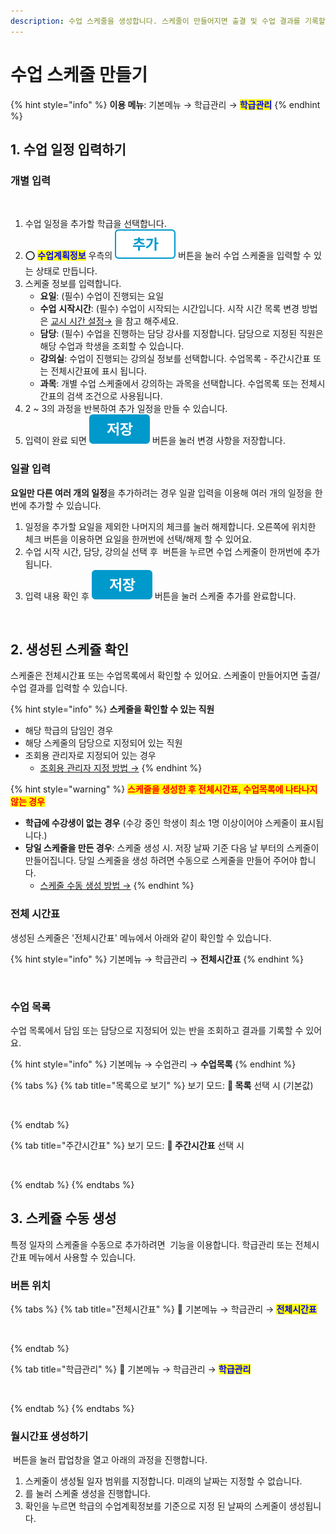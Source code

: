 ```yaml
---
description: 수업 스케줄을 생성합니다. 스케줄이 만들어지면 출결 및 수업 결과를 기록할 수 있습니다.
---
```


# 수업 스케줄 만들기

{% hint style="info" %}
**이용 메뉴**: 기본메뉴 → 학급관리 → <mark style="color:blue;">**학급관리**</mark>
{% endhint %}

## 1. 수업 일정 입력하기

### 개별 입력

<figure><img src="../../.gitbook/assets/수업 일정_개별 입력.png" alt=""><figcaption></figcaption></figure>

1. 수업 일정을 추가할 학급을 선택합니다.
2. ⭕ <mark style="color:blue;">**수업계획정보**</mark> 우측의 <img src="../../.gitbook/assets/btn_추가.png" alt="" data-size="line"> 버튼을 눌러 수업 스케줄을 입력할 수 있는 상태로 만듭니다.
3. 스케줄 정보를 입력합니다.
   * **요일**: (필수) 수업이 진행되는 요일
   * **수업** **시작시간**: (필수) 수업이 시작되는 시간입니다. 시작 시간 목록 변경 방법은 [교시 시간 설정→](common/#undefined) 을 참고 해주세요.
   * **담당**: (필수) 수업을 진행하는 담당 강사를 지정합니다. 담당으로 지정된 직원은 해당 수업과 학생을 조회할 수 있습니다.
   * **강의실**: 수업이 진행되는 강의실 정보를 선택합니다. 수업목록 - 주간시간표 또는 전체시간표에 표시 됩니다.
   * **과목**: 개별 수업 스케줄에서 강의하는 과목을 선택합니다. 수업목록 또는 전체시간표의 검색 조건으로 사용됩니다.
4. 2 \~ 3의 과정을 반복하여 추가 일정을 만들  수 있습니다.
5. 입력이 완료 되면 <img src="../../.gitbook/assets/btn_저장.png" alt="" data-size="line"> 버튼을 눌러 변경 사항을 저장합니다.

### 일괄 입력

**요일만 다른 여러 개의 일정**을 추가하려는 경우 일괄 입력을 이용해 여러 개의 일정을 한 번에 추가할 수 있습니다.

1. 일정을 추가할 요일을 제외한 나머지의 체크를 눌러 해제합니다. 오른쪽에 위치한 <img src="../../.gitbook/assets/요일선택체크.png" alt="" data-size="line">체크 버튼을 이용하면 요일을 한꺼번에 선택/해제 할 수 있어요.
2. 수업 시작 시간, 담당, 강의실 선택 후 <img src="../../.gitbook/assets/btn_일괄세팅.png" alt="" data-size="line"> 버튼을 누르면 수업 스케줄이 한꺼번에 추가됩니다.
3. 입력 내용 확인 후 <img src="../../.gitbook/assets/btn_저장.png" alt="" data-size="line"> 버튼을 눌러 스케줄 추가를 완료합니다.

<figure><img src="../../.gitbook/assets/수업일정_일괄입력.png" alt=""><figcaption></figcaption></figure>

## 2. 생성된 스케쥴 확인

스케줄은 전체시간표 또는 수업목록에서 확인할 수 있어요. 스케줄이 만들어지면 출결/수업 결과를 입력할 수 있습니다.

{% hint style="info" %}
**스케줄을 확인할 수 있는 직원**

* 해당 학급의 담임인 경우
* 해당 스케줄의 담당으로 지정되어 있는 직원
* 조회용 관리자로 지정되어 있는 경우&#x20;
  * [조회용 관리자 지정 방법 →](../staff-basic/adding.md#2.)
{% endhint %}

{% hint style="warning" %}
<mark style="color:red;">**스케줄을 생성한 후  전체시간표, 수업목록에 나타나지 않는 경우**</mark>

* **학급에 수강생이 없는 경우** (수강 중인 학생이 최소 1명 이상이어야 스케줄이 표시됩니다.)
* **당일 스케줄을 만든 경우**: 스케줄 생성 시. 저장 날짜 기준 다음 날 부터의 스케줄이 만들어집니다. 당일 스케줄을 생성 하려면 수동으로 스케줄을 만들어 주어야 합니다.&#x20;
  * [스케줄 수동 생성 방법 →](schedule.md#3.)
{% endhint %}

### 전체 시간표

생성된 스케줄은  '전체시간표' 메뉴에서 아래와 같이 확인할 수 있습니다.

{% hint style="info" %}
기본메뉴 → 학급관리 → **전체시간표**
{% endhint %}

<figure><img src="../../.gitbook/assets/전체시간표_스케줄확인.png" alt=""><figcaption></figcaption></figure>

### 수업 목록

수업 목록에서 담임 또는 담당으로 지정되어 있는 반을 조회하고 결과를 기록할 수 있어요.

{% hint style="info" %}
기본메뉴 → 수업관리 → **수업목록**
{% endhint %}

{% tabs %}
{% tab title="목록으로 보기" %}
보기 모드: **🔘 목록** 선택 시 (기본값)

<figure><img src="../../.gitbook/assets/수업목록_목록형태.png" alt=""><figcaption></figcaption></figure>
{% endtab %}

{% tab title="주간시간표" %}
보기 모드: **🔘 주간시간표** 선택 시

<figure><img src="../../.gitbook/assets/수업목록_주간시간표.png" alt=""><figcaption></figcaption></figure>
{% endtab %}
{% endtabs %}

## 3. 스케쥴 수동 생성

특정 일자의 스케줄을 수동으로 추가하려면 <img src="../../.gitbook/assets/btn_월시간표생성.png" alt="" data-size="line"> 기능을 이용합니다. 학급관리 또는 전체시간표 메뉴에서 사용할 수 있습니다.

### 버튼 위치

{% tabs %}
{% tab title="전체시간표" %}
🧭️  기본메뉴 → 학급관리 → <mark style="color:blue;">**전체시간표**</mark>

<figure><img src="../../.gitbook/assets/전체시간표_월시간표생성.png" alt=""><figcaption></figcaption></figure>
{% endtab %}

{% tab title="학급관리" %}
🧭  기본메뉴 → 학급관리 → <mark style="color:blue;">**학급관리**</mark>

<figure><img src="../../.gitbook/assets/학급관리_월시간표생성.png" alt=""><figcaption></figcaption></figure>
{% endtab %}
{% endtabs %}

### 월시간표 생성하기

<img src="../../.gitbook/assets/btn_월시간표생성.png" alt="" data-size="line"> 버튼을 눌러 팝업창을 열고 아래의 과정을 진행합니다.

1. 스케줄이 생성될 일자 범위를 지정합니다. 미래의 날짜는 지정할 수 없습니다.
2. <img src="../../.gitbook/assets/btn_생성하기.png" alt="" data-size="line">를 눌러 스케줄 생성을 진행합니다.
3. 확인을 누르면 학급의 수업계획정보를 기준으로 지정 된 날짜의 스케줄이 생성됩니다.

<figure><img src="../../.gitbook/assets/월시간표생성.png" alt=""><figcaption></figcaption></figure>
